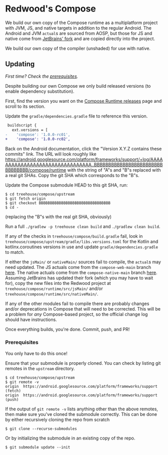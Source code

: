# Redwood's Compose

We build our own copy of the Compose runtime as a multiplatform project with JVM, JS, and native
targets in addition to the regular Android. The Android and JVM `actual`s are sourced from AOSP,
but those for JS and native come from [JetBrains' fork](https://github.com/JetBrains/androidx/)
and are copied directly into the project.

We build our own copy of the compiler (unshaded) for use with native.


## Updating

_First time? Check the [prerequisites](#Prerequisites)._

Despite building our own Compose we only build released versions (to enable dependency substitution).

First, find the version you want on the [Compose Runtime releases](https://developer.android.com/jetpack/androidx/releases/compose-runtime) page and scroll to its section.

Update the `gradle/dependencies.gradle` file to reference this version.
```diff
 buildscript {
   ext.versions = [
-    'compose': '1.0.0-rc01',
+    'compose': '1.0.0-rc02',
```

Back on the Android documentation, click the "Version X.Y.Z contains these commits" link.
The URL will look roughly like https://android.googlesource.com/platform/frameworks/support/+log/AAAAAAAAAAAAAAAAAAAAAAAAAAAAAAAA..BBBBBBBBBBBBBBBBBBBBBBBBBBBBBBBB/compose/runtime with the string of "A"s and "B"s replaced with a real git SHAs.
Copy the git SHA which corresponds to the "B"s.

Update the Compose submodule HEAD to this git SHA, run:

```
$ cd treehouse/compose/upstream
$ git fetch origin
$ git checkout BBBBBBBBBBBBBBBBBBBBBBBBBBBBBBBB
$ cd -
```

(replacing the "B"s with the real git SHA, obviously)

Run a full `./gradlew -p treehouse clean build` and `./gradlew clean build`.

If any of the checks in `treehouse/compose/build.gradle` fail, look in
`treehouse/compose/upstream/gradle/libs.versions.toml` for the Kotlin and kotlinx.coroutines versions in use
and update `gradle/dependencies.gradle` to match.

If either the `jsMain/` or `nativeMain/` sources fail to compile, the `actual`s may need updated.
The JS actuals come from the `compose-web-main` branch [here](https://github.com/JetBrains/androidx/tree/compose-web-main/compose/runtime/runtime/src/jsMain/).
The native actuals come from the `compose-native-main` branch [here](https://github.com/JetBrains/androidx/tree/compose-native-main/compose/runtime/runtime/src/nativeMain/).
Assuming JetBrains has updated their fork (which you may have to wait for), copy the new files into the Redwood project at `treehouse/compose/runtime/src/jsMain/` and/or `treehouse/compose/runtime/src/nativeMain/`.

If any of the other modules fail to compile there are probably changes and/or deprecations in Compose that will need to be corrected.
This will be a problem for _any_ Compose-based project, so the official change log should have instructions.

Once everything builds, you're done. Commit, push, and PR!


### Prerequisites

You only have to do this once!

Ensure that your submodule is properly cloned.
You can check by listing git remotes in the `upstream` directory. 

```
$ cd treehouse/compose/upstream
$ git remote -v 
origin	https://android.googlesource.com/platform/frameworks/support (fetch)
origin	https://android.googlesource.com/platform/frameworks/support (push)
```

If the output of `git remote -v` lists anything other than the above remotes, then make sure you've cloned the submodule correctly.
This can be done by either recursively cloning the repo from scratch

```
$ git clone --recurse-submodules
```

Or by initializing the submodule in an existing copy of the repo. 

```
$ git submodule update --init
```
